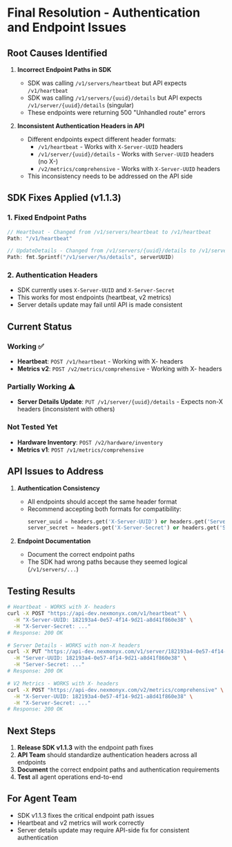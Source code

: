 # Final Resolution - Authentication and Endpoint Issues

## Root Causes Identified

1. **Incorrect Endpoint Paths in SDK**
   - SDK was calling `/v1/servers/heartbeat` but API expects `/v1/heartbeat`
   - SDK was calling `/v1/servers/{uuid}/details` but API expects `/v1/server/{uuid}/details` (singular)
   - These endpoints were returning 500 "Unhandled route" errors

2. **Inconsistent Authentication Headers in API**
   - Different endpoints expect different header formats:
     - `/v1/heartbeat` - Works with `X-Server-UUID` headers
     - `/v1/server/{uuid}/details` - Works with `Server-UUID` headers (no X-)
     - `/v2/metrics/comprehensive` - Works with `X-Server-UUID` headers
   - This inconsistency needs to be addressed on the API side

## SDK Fixes Applied (v1.1.3)

### 1. Fixed Endpoint Paths
```go
// Heartbeat - Changed from /v1/servers/heartbeat to /v1/heartbeat
Path: "/v1/heartbeat"

// UpdateDetails - Changed from /v1/servers/{uuid}/details to /v1/server/{uuid}/details  
Path: fmt.Sprintf("/v1/server/%s/details", serverUUID)
```

### 2. Authentication Headers
- SDK currently uses `X-Server-UUID` and `X-Server-Secret`
- This works for most endpoints (heartbeat, v2 metrics)
- Server details update may fail until API is made consistent

## Current Status

### Working ✅
- **Heartbeat**: `POST /v1/heartbeat` - Working with X- headers
- **Metrics v2**: `POST /v2/metrics/comprehensive` - Working with X- headers

### Partially Working ⚠️
- **Server Details Update**: `PUT /v1/server/{uuid}/details` - Expects non-X headers (inconsistent with others)

### Not Tested Yet
- **Hardware Inventory**: `POST /v2/hardware/inventory`
- **Metrics v1**: `POST /v1/metrics/comprehensive`

## API Issues to Address

1. **Authentication Consistency**
   - All endpoints should accept the same header format
   - Recommend accepting both formats for compatibility:
     ```python
     server_uuid = headers.get('X-Server-UUID') or headers.get('Server-UUID')
     server_secret = headers.get('X-Server-Secret') or headers.get('Server-Secret')
     ```

2. **Endpoint Documentation**
   - Document the correct endpoint paths
   - The SDK had wrong paths because they seemed logical (`/v1/servers/...`)

## Testing Results

```bash
# Heartbeat - WORKS with X- headers
curl -X POST "https://api-dev.nexmonyx.com/v1/heartbeat" \
  -H "X-Server-UUID: 182193a4-0e57-4f14-9d21-a8d41f860e38" \
  -H "X-Server-Secret: ..." 
# Response: 200 OK

# Server Details - WORKS with non-X headers  
curl -X PUT "https://api-dev.nexmonyx.com/v1/server/182193a4-0e57-4f14-9d21-a8d41f860e38/details" \
  -H "Server-UUID: 182193a4-0e57-4f14-9d21-a8d41f860e38" \
  -H "Server-Secret: ..."
# Response: 200 OK

# V2 Metrics - WORKS with X- headers
curl -X POST "https://api-dev.nexmonyx.com/v2/metrics/comprehensive" \
  -H "X-Server-UUID: 182193a4-0e57-4f14-9d21-a8d41f860e38" \
  -H "X-Server-Secret: ..."
# Response: 200 OK
```

## Next Steps

1. **Release SDK v1.1.3** with the endpoint path fixes
2. **API Team** should standardize authentication headers across all endpoints
3. **Document** the correct endpoint paths and authentication requirements
4. **Test** all agent operations end-to-end

## For Agent Team

- SDK v1.1.3 fixes the critical endpoint path issues
- Heartbeat and v2 metrics will work correctly
- Server details update may require API-side fix for consistent authentication